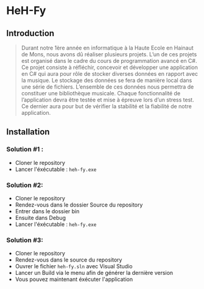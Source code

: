 # HeH-Fy

## Introduction

> Durant notre 1ère année en informatique à la Haute Ecole en Hainaut de Mons, nous avons dû réaliser plusieurs projets. L’un de ces projets est organisé dans le cadre du cours de programmation avancé en C#.
Ce projet consiste à réfléchir, concevoir et développer une application en C# qui aura pour rôle de stocker diverses données en rapport avec la musique. Le stockage des données se fera de manière local dans une série de fichiers. L’ensemble de ces données nous permettra de constituer une bibliothèque musicale.
Chaque fonctionnalité de l’application devra être testée et mise à épreuve lors d’un stress test. Ce dernier aura pour but de vérifier la stabilité et la fiabilité de notre application.

## Installation

### Solution #1 :
- Cloner le repository
- Lancer l'éxécutable : ```heh-fy.exe```

### Solution #2: 
- Cloner le repository
- Rendez-vous dans le dossier Source du repository
- Entrer dans le dossier bin
- Ensuite dans Debug
- Lancer l'éxécutable : ```heh-fy.exe```

### Solution #3: 
- Cloner le repository
- Rendez-vous dans le source du repository
- Ouvrer le fichier ```heh-fy.sln``` avec Visual Studio
- Lancer un Build via le menu afin de générer la dernière version
- Vous pouvez maintenant éxécuter l'application